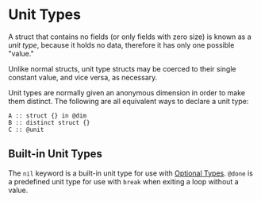 # Unit Types
A struct that contains no fields (or only fields with zero size) is known as a _unit type_, because it holds no data, therefore it has only one possible "value."

Unlike normal structs, unit type structs may be coerced to their single constant value, and vice versa, as necessary.

Unit types are normally given an anonymous dimension in order to make them distinct.  The following are all equivalent ways to declare a unit type:
```
A :: struct {} in @dim
B :: distinct struct {}
C :: @unit
```

## Built-in Unit Types
The `nil` keyword is a built-in unit type for use with [Optional Types]().
`@done` is a predefined unit type for use with `break` when exiting a loop without a value.
